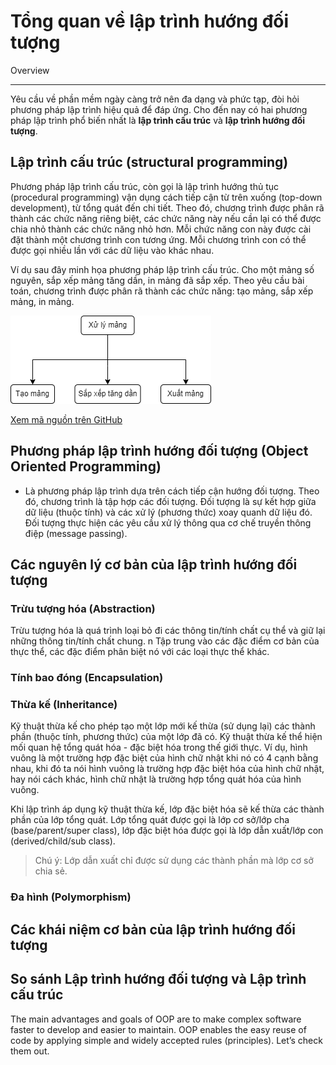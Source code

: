 # Tổng quan về lập trình hướng đối tượng

Overview

---

Yêu cầu về phần mềm ngày càng trở nên đa dạng và phức tạp, đòi hỏi phương pháp lập trình hiệu quả để đáp ứng. Cho đến nay có hai phương pháp lập trình phổ biến nhất là **lập trình cấu trúc** và **lập trình hướng đối tượng**.

## Lập trình cấu trúc (structural programming)

Phương pháp lập trình cấu trúc, còn gọi là lập trình hướng thủ tục (procedural programming) vận dụng cách tiếp cận từ trên xuống (top-down development), từ tổng quát đến chi tiết. Theo đó, chương trình được phân rã thành các chức năng riêng biệt, các chức năng này nếu cần lại có thể được chia nhỏ thành các chức năng nhỏ hơn. Mỗi chức năng con này được cài đặt thành một chương trình con tương ứng. Mỗi chương trình con có thể được gọi nhiều lần với các dữ liệu vào khác nhau.

Ví dụ sau đây minh họa phương pháp lập trình cấu trúc. Cho một mảng số nguyên, sắp xếp mảng tăng dần, in mảng đã sắp xếp. Theo yêu cầu bài toán, chương trình được phân rã thành các chức năng: tạo mảng, sắp xếp mảng, in mảng.

<img src="code/structured-programming/img/top-down-approach.png" class="center">

[Xem mã nguồn trên GitHub](https://github.com/nd-hung/oop/blob/main/docs/topics/overview/code/structured-programming/Program.cs)

## Phương pháp lập trình hướng đối tượng (Object Oriented Programming)

- Là phương pháp lập trình dựa trên cách tiếp cận hướng đối tượng. Theo đó, chương trình là tập hợp các đối tượng. Đối tượng là sự kết hợp giữa dữ liệu (thuộc tính) và các xử lý (phương thức) xoay quanh dữ liệu đó. Đối tượng thực hiện các yêu cầu xử lý thông qua cơ chế truyền thông điệp (message passing).

## Các nguyên lý cơ bản của lập trình hướng đối tượng

### Trừu tượng hóa (Abstraction)

Trừu tượng hóa là quá trình loại bỏ đi các thông tin/tính chất cụ thể
và giữ lại những thông tin/tính chất chung.
n Tập trung vào các đặc điểm cơ bản của thực thể,
các đặc điểm phân biệt nó với các loại thực thể
khác.

### Tính bao đóng (Encapsulation)

### Thừa kế (Inheritance)

Kỹ thuật thừa kế cho phép tạo một lớp mới kế thừa (sử dụng lại) các thành phần (thuộc tính, phương thức) của một lớp đã có. Kỹ thuật thừa kế thể hiện mối quan hệ tổng quát hóa - đặc biệt hóa trong thế giới thực. Ví dụ, hình vuông là một trường hợp đặc biệt của hình chữ nhật khi nó có 4 cạnh bằng nhau, khi đó ta nói hình vuông là trường hợp đặc biệt hóa của hình chữ nhật, hay nói cách khác, hình chữ nhật là trường hợp tổng quát hóa của hình vuông.

Khi lập trình áp dụng kỹ thuật thừa kế, lớp đặc biệt hóa sẽ kế thừa các thành phần của lớp tổng quát. Lớp tổng quát được gọi là lớp cơ sở/lớp cha (base/parent/super class), lớp đặc biệt hóa được gọi là lớp dẫn xuất/lớp con (derived/child/sub class).

> Chú ý: Lớp dẫn xuất chỉ được sử dụng các thành phần mà lớp cơ sở chia sẻ.

### Đa hình (Polymorphism)

## Các khái niệm cơ bản của lập trình hướng đối tượng

## So sánh Lập trình hướng đối tượng và Lập trình cấu trúc
The main advantages and goals of OOP are to make complex software faster to develop and easier to maintain. OOP enables the easy reuse of code by applying simple and widely accepted rules (principles). Let’s check them out.